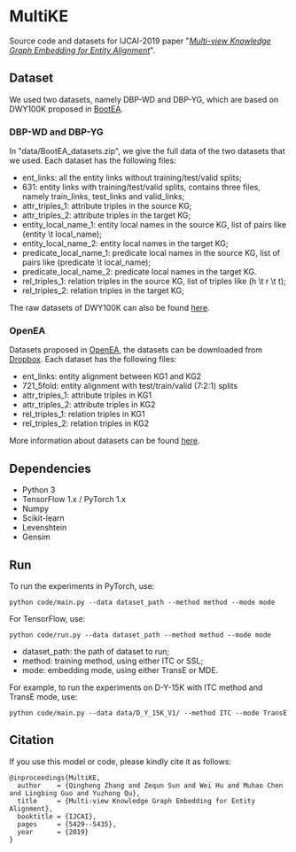 # MultiKE
Source code and datasets for IJCAI-2019 paper "_[Multi-view Knowledge Graph Embedding for Entity Alignment](https://www.ijcai.org/proceedings/2019/0754.pdf)_".

## Dataset
We used two datasets, namely DBP-WD and DBP-YG, which are based on DWY100K proposed in [BootEA](https://www.ijcai.org/proceedings/2018/0611.pdf). 

### DBP-WD and DBP-YG
In "data/BootEA_datasets.zip", we give the full data of the two datasets that we used. Each dataset has the following files:

* ent_links: all the entity links without training/test/valid splits;
* 631: entity links with training/test/valid splits, contains three files, namely train_links, test_links and valid_links;
* attr_triples_1: attribute triples in the source KG;
* attr_triples_2: attribute triples in the target KG;
* entity_local_name_1: entity local names in the source KG, list of pairs like (entity \t local_name);
* entity_local_name_2: entity local names in the target KG;
* predicate_local_name_1: predicate local names in the source KG, list of pairs like (predicate \t local_name);
* predicate_local_name_2: predicate local names in the target KG.
* rel_triples_1: relation triples in the source KG, list of triples like (h \t r \t t);
* rel_triples_2: relation triples in the target KG;

The raw datasets of DWY100K can also be found [here](https://github.com/nju-websoft/BootEA/tree/master/dataset).

### OpenEA
Datasets proposed in [OpenEA](http://www.vldb.org/pvldb/vol13/p2326-sun.pdf), the datasets can be downloaded from [Dropbox](https://www.dropbox.com/s/nzjxbam47f9yk3d/OpenEA_dataset_v1.1.zip?dl=0).
Each dataset has the following files:

* ent_links: entity alignment between KG1 and KG2
* 721_5fold: entity alignment with test/train/valid (7:2:1) splits
* attr_triples_1: attribute triples in KG1
* attr_triples_2: attribute triples in KG2
* rel_triples_1: relation triples in KG1
* rel_triples_2: relation triples in KG2

More information about datasets can be found [here](https://github.com/nju-websoft/OpenEA).

## Dependencies
* Python 3
* TensorFlow 1.x / PyTorch 1.x
* Numpy
* Scikit-learn
* Levenshtein
* Gensim

## Run

To run the experiments in PyTorch, use:

    python code/main.py --data dataset_path --method method --mode mode

For TensorFlow, use:

    python code/run.py --data dataset_path --method method --mode mode

* dataset_path: the path of dataset to run;
* method: training method, using either ITC or SSL;
* mode: embedding mode, using either TransE or MDE.

For example, to run the experiments on D-Y-15K with ITC method and TransE mode, use:

    python code/main.py --data data/D_Y_15K_V1/ --method ITC --mode TransE

## Citation
If you use this model or code, please kindly cite it as follows:      

```
@inproceedings{MultiKE,
  author    = {Qingheng Zhang and Zequn Sun and Wei Hu and Muhao Chen and Lingbing Guo and Yuzhong Qu},
  title     = {Multi-view Knowledge Graph Embedding for Entity Alignment},
  booktitle = {IJCAI},
  pages     = {5429--5435},
  year      = {2019}
}
```
